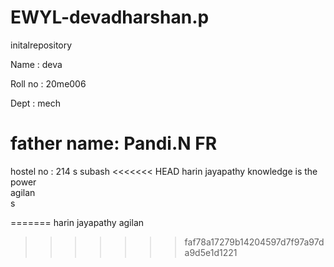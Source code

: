 # EWYL-devadharshan.p
initalrepository

Name : deva

Roll no : 20me006

Dept : mech

father name: Pandi.N
FR
=======
hostel no : 214
s subash
<<<<<<< HEAD
harin jayapathy
knowledge 
is
the
power<br>
agilan<br>
s

=======
harin jayapathy 
agilan
>>>>>>> faf78a17279b14204597d7f97a97da9d5e1d1221
